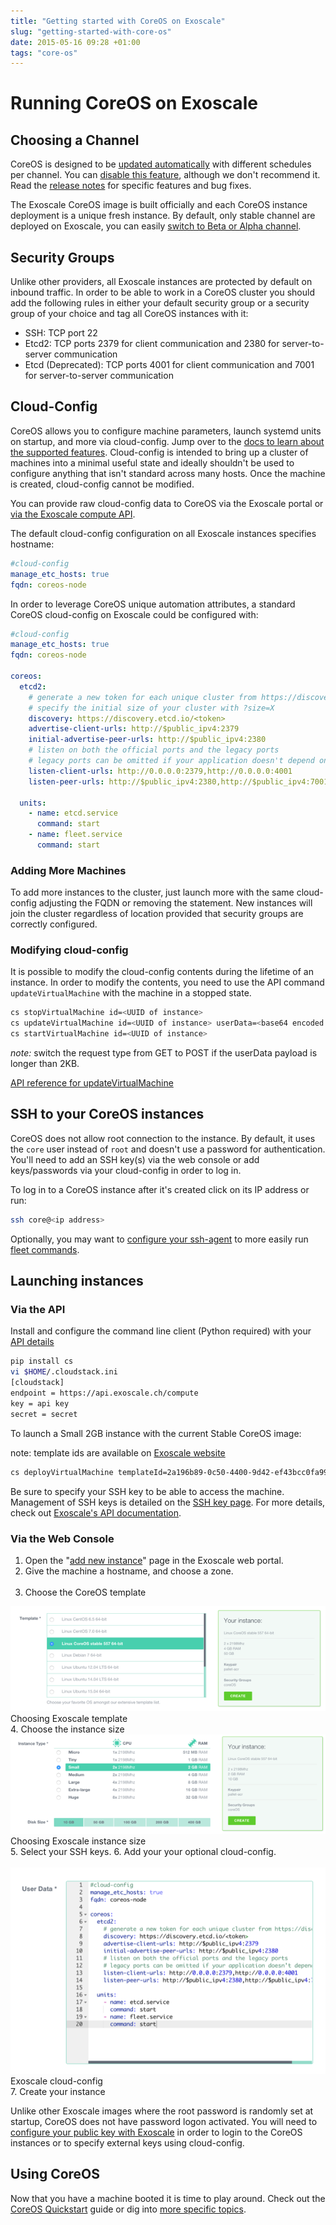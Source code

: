 ```yaml
---
title: "Getting started with CoreOS on Exoscale"
slug: "getting-started-with-core-os"
date: 2015-05-16 09:28 +01:00
tags: "core-os"
---
```


# Running CoreOS on Exoscale

## Choosing a Channel

CoreOS is designed to be [updated automatically][update-docs] with different
schedules per channel. You can [disable this feature][reboot-docs], although we
don't recommend it. Read the [release notes][release-notes] for specific
features and bug fixes.

The Exoscale CoreOS image is built officially and each CoreOS instance deployment
is a unique fresh instance. By default, only stable channel are deployed on
Exoscale, you can easily [switch to Beta or Alpha channel][switching-channels].


[update-docs]: https://coreos.com/using-coreos/updates
[reboot-docs]: https://coreos.com/docs/cluster-management/debugging/prevent-reboot-after-update
[switching-channels]: https://coreos.com/docs/cluster-management/setup/switching-channels
[release-notes]: https://coreos.com/releases
[cloud-config-docs]: https://coreos.com/docs/cluster-management/setup/cloudinit-cloud-config

## Security Groups

Unlike other providers, all Exoscale instances are protected by default on inbound traffic.
In order to be able to work in a CoreOS cluster you should add the following rules in 
either your default security group or a security group of your choice and tag all 
CoreOS instances with it:

* SSH: TCP port 22
* Etcd2: TCP ports 2379 for client communication and 2380 for server-to-server communication
* Etcd (Deprecated): TCP ports 4001 for client communication and 7001 for server-to-server communication


## Cloud-Config

CoreOS allows you to configure machine parameters, launch systemd units on
startup, and more via cloud-config. Jump over to the [docs to learn about the
supported features][cloud-config-docs]. Cloud-config is intended to bring up a
cluster of machines into a minimal useful state and ideally shouldn't be used
to configure anything that isn't standard across many hosts. 
Once the machine is created, cloud-config cannot be modified.

You can provide raw cloud-config data to CoreOS via the Exoscale portal 
or <a href="#via-the-api">via the Exoscale compute API</a>.

The default cloud-config configuration on all Exoscale instances specifies
hostname:

```yaml
#cloud-config
manage_etc_hosts: true
fqdn: coreos-node
```
In order to leverage CoreOS unique automation attributes, a standard 
CoreOS cloud-config on Exoscale could be configured with:

```yaml
#cloud-config
manage_etc_hosts: true
fqdn: coreos-node

coreos:
  etcd2:
    # generate a new token for each unique cluster from https://discovery.etcd.io/new?size=3
    # specify the initial size of your cluster with ?size=X
    discovery: https://discovery.etcd.io/<token>
    advertise-client-urls: http://$public_ipv4:2379
    initial-advertise-peer-urls: http://$public_ipv4:2380
    # listen on both the official ports and the legacy ports
    # legacy ports can be omitted if your application doesn't depend on them
    listen-client-urls: http://0.0.0.0:2379,http://0.0.0.0:4001
    listen-peer-urls: http://$public_ipv4:2380,http://$public_ipv4:7001

  units:
    - name: etcd.service
      command: start
    - name: fleet.service
      command: start
```

### Adding More Machines
To add more instances to the cluster, just launch more with the same
cloud-config adjusting the FQDN or removing the statement. 
New instances will join the cluster regardless of location
provided that security groups are correctly configured.

### Modifying cloud-config
It is possible to modify the cloud-config contents during the lifetime
of an instance. In order to modify the contents, you need to use
the API command `updateVirtualMachine` with the machine in a stopped
state.

```sh
cs stopVirtualMachine id=<UUID of instance>
cs updateVirtualMachine id=<UUID of instance> userData=<base64 encoded value of your cloud-config>
cs startVirtualMachine id=<UUID of instance>
```

*note:* switch the request type from GET to POST if the userData
payload is longer than 2KB.

[API reference for updateVirtualMachine](https://community.exoscale.ch/compute/api/#updatevirtualmachine_GET)

## SSH to your CoreOS instances

CoreOS does not allow root connection to the instance. By default, it uses the `core` user 
instead of `root` and doesn't use a password for authentication. You'll need to 
add an SSH key(s) via the web console or add keys/passwords via your cloud-config in order to log in.

To log in to a CoreOS instance after it's created click on its IP address or run:

```sh
ssh core@<ip address>
```

Optionally, you may want to [configure your ssh-agent](https://coreos.com/docs/launching-containers/launching/fleet-using-the-client/#remote-fleet-access) to more easily run [fleet commands](https://coreos.com/docs/launching-containers/launching/launching-containers-fleet/).

## Launching instances

### Via the API

Install and configure the command line client (Python required) with
your <a href="https://portal.exoscale.ch/account/profile/api">API details</a> 


```sh
pip install cs
vi $HOME/.cloudstack.ini
[cloudstack]
endpoint = https://api.exoscale.ch/compute
key = api key
secret = secret
```

To launch a Small 2GB instance with the current Stable CoreOS image:

note: template ids are available on <a href="https://www.exoscale.ch/open-cloud/templates/">Exoscale website</a>

```sh
cs deployVirtualMachine templateId=2a196b89-0c50-4400-9d42-ef43bcc0fa99 serviceOfferingId=21624abb-764e-4def-81d7-9fc54b5957fb zoneId=1128bd56-b4d9-4ac6-a7b9-c715b187ce11 keyPair=[keypair name]
```

Be sure to specify your SSH key to be able to access the machine. Management of 
SSH keys is detailed on the [SSH key page][exo-keys-docs].
For more details, check out [Exoscale's API documentation][exo-api-docs].

[exo-api-docs]: https://community.exoscale.ch/compute/api/
[exo-keys-docs]: https://community.exoscale.ch/compute/documentation/#SSH_keypairs

### Via the Web Console

1. Open the "<a href="https://portal.exoscale.ch/compute/instances/add">add new instance</a>"
   page in the Exoscale web portal.
2. Give the machine a hostname, and choose a zone.<br/><br/>
3. Choose the CoreOS template
<div class="row">
  <div class="col-lg-8 col-md-10 col-sm-8 col-xs-12">
    <img src="img/2015-05-16_getting-started-with-coreos/template.png" class="screenshot" />
    <div class="caption">Choosing Exoscale template</div>
  </div>
</div>
4. Choose the instance size
<div class="row">
  <div class="col-lg-8 col-md-10 col-sm-8 col-xs-12">
    <img src="img/2015-05-16_getting-started-with-coreos/size.png" class="screenshot" />
    <div class="caption">Choosing Exoscale instance size</div>
  </div>
</div>
5. Select your SSH keys.
6. Add your your optional cloud-config.<br /><br />
<div class="row">
  <div class="col-lg-8 col-md-10 col-sm-8 col-xs-12">
    <img src="img/2015-05-16_getting-started-with-coreos/userdata.png" class="screenshot" />
    <div class="caption">Exoscale cloud-config</div>
  </div>
</div>
7. Create your instance

Unlike other Exoscale images where the root password is randomly set 
at startup, CoreOS does not have password logon activated. You will need to
[configure your public key with Exoscale][exo-keys-docs] in order to login to the CoreOS
instances or to specify external keys using cloud-config.

## Using CoreOS

Now that you have a machine booted it is time to play around.
Check out the [CoreOS Quickstart][quick-start] guide or dig into
[more specific topics][docs].

[quick-start]: https://coreos.com/docs/quickstart
[docs]: https://coreos.com/docs
